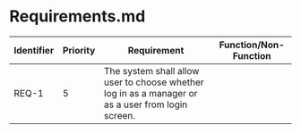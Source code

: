 # Requirements.md

| Identifier | Priority | Requirement                                                                                       | Function/Non-Function |
|------------|----------|---------------------------------------------------------------------------------------------------|-----------------------|
| REQ-1      | 5        | The system shall allow user to choose whether log in as a manager or as a user from login screen. |                       |


